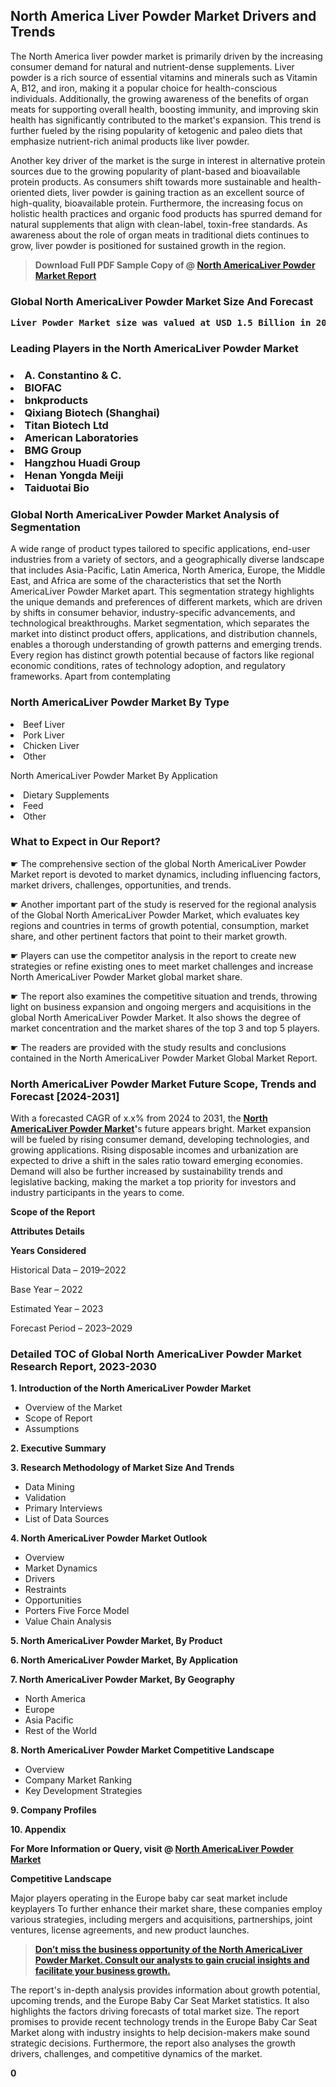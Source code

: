 <p> <h2>North America Liver Powder Market Drivers and Trends</h2><p>The North America liver powder market is primarily driven by the increasing consumer demand for natural and nutrient-dense supplements. Liver powder is a rich source of essential vitamins and minerals such as Vitamin A, B12, and iron, making it a popular choice for health-conscious individuals. Additionally, the growing awareness of the benefits of organ meats for supporting overall health, boosting immunity, and improving skin health has significantly contributed to the market's expansion. This trend is further fueled by the rising popularity of ketogenic and paleo diets that emphasize nutrient-rich animal products like liver powder.</p><p>Another key driver of the market is the surge in interest in alternative protein sources due to the growing popularity of plant-based and bioavailable protein products. As consumers shift towards more sustainable and health-oriented diets, liver powder is gaining traction as an excellent source of high-quality, bioavailable protein. Furthermore, the increasing focus on holistic health practices and organic food products has spurred demand for natural supplements that align with clean-label, toxin-free standards. As awareness about the role of organ meats in traditional diets continues to grow, liver powder is positioned for sustained growth in the region.</p></p><blockquote id="" class=""><strong>Download Full PDF Sample Copy of @&nbsp;<a href="https://www.verifiedmarketreports.com/download-sample/?rid=448452&utm_source=GitHub-Jan&utm_medium=290" target="_blank">North AmericaLiver Powder Market Report</a>&nbsp;&nbsp;</strong></blockquote><h3 id="" class=""><strong>Global&nbsp;North AmericaLiver Powder Market Size And Forecast</strong></h3><pre class="reader-text-block__code-block"><strong>Liver Powder Market size was valued at USD 1.5 Billion in 2022 and is projected to reach USD 2.8 Billion by 2030, growing at a CAGR of 8.5% from 2024 to 2030.</strong></pre><h3 id="" class="">Leading Players in the&nbsp;North AmericaLiver Powder Market</h3><h3 class=""></Li><Li>A. Constantino & C.</Li><Li> BIOFAC</Li><Li> bnkproducts</Li><Li> Qixiang Biotech (Shanghai)</Li><Li> Titan Biotech Ltd</Li><Li> American Laboratories</Li><Li> BMG Group</Li><Li> Hangzhou Huadi Group</Li><Li> Henan Yongda Meiji</Li><Li> Taiduotai Bio</h3><h3 id="" class="">Global&nbsp;North AmericaLiver Powder Market Analysis of Segmentation</h3><p id="" class="">A wide range of product types tailored to specific applications, end-user industries from a variety of sectors, and a geographically diverse landscape that includes Asia-Pacific, Latin America, North America, Europe, the Middle East, and Africa are some of the characteristics that set the North AmericaLiver Powder Market apart. This segmentation strategy highlights the unique demands and preferences of different markets, which are driven by shifts in consumer behavior, industry-specific advancements, and technological breakthroughs. Market segmentation, which separates the market into distinct product offers, applications, and distribution channels, enables a thorough understanding of growth patterns and emerging trends. Every region has distinct growth potential because of factors like regional economic conditions, rates of technology adoption, and regulatory frameworks. Apart from contemplating</p><h3 id="" class="">North AmericaLiver Powder Market&nbsp;By Type</h3><p></Li><Li>Beef Liver</Li><Li> Pork Liver</Li><Li> Chicken Liver</Li><Li> Other</p><div class="" data-test-id=""><p>North AmericaLiver Powder Market&nbsp;By Application</p></div><p class=""></Li><Li>Dietary Supplements</Li><Li> Feed</Li><Li> Other</p><div class="" data-test-id=""><h3><span class="">What to Expect in Our Report?</span></h3></div><div class="" data-test-id=""><p><span class="">☛ The comprehensive section of the global North AmericaLiver Powder Market report is devoted to market dynamics, including influencing factors, market drivers, challenges, opportunities, and trends.</span></p></div><div class="" data-test-id=""><p><span class="">☛ Another important part of the study is reserved for the regional analysis of the Global North AmericaLiver Powder Market, which evaluates key regions and countries in terms of growth potential, consumption, market share, and other pertinent factors that point to their market growth.</span></p></div><div class="" data-test-id=""><p><span class="">☛ Players can use the competitor analysis in the report to create new strategies or refine existing ones to meet market challenges and increase North AmericaLiver Powder Market global market share.</span></p></div><div class="" data-test-id=""><p><span class="">☛ The report also examines the competitive situation and trends, throwing light on business expansion and ongoing mergers and acquisitions in the global North AmericaLiver Powder Market. It also shows the degree of market concentration and the market shares of the top 3 and top 5 players.</span></p></div><div class="" data-test-id=""><p><span class="">☛ The readers are provided with the study results and conclusions contained in the North AmericaLiver Powder Market Global Market Report.</span></p></div><div class="" data-test-id=""><h3><span class="">North AmericaLiver Powder Market Future Scope, Trends and Forecast [2024-2031]</span></h3></div><div class="" data-test-id=""><p><span class="">With a forecasted CAGR of x.x% from 2024 to 2031, the <strong><a href="https://www.verifiedmarketreports.com/download-sample/?rid=448452&utm_source=GitHub-Jan&utm_medium=290" target="_blank">North AmericaLiver Powder Market</a>'</strong>s future appears bright. Market expansion will be fueled by rising consumer demand, developing technologies, and growing applications. Rising disposable incomes and urbanization are expected to drive a shift in the sales ratio toward emerging economies. Demand will also be further increased by sustainability trends and legislative backing, making the market a top priority for investors and industry participants in the years to come.</span></p><p id="ember66" class="ember-view reader-text-block__paragraph"><strong>Scope of the Report</strong></p><p id="ember67" class="ember-view reader-text-block__paragraph"><strong>Attributes Details</strong></p><p id="ember68" class="ember-view reader-text-block__paragraph"><strong>Years Considered</strong></p><p id="ember69" class="ember-view reader-text-block__paragraph">Historical Data &ndash; 2019&ndash;2022</p><p id="ember70" class="ember-view reader-text-block__paragraph">Base Year &ndash; 2022</p><p id="ember71" class="ember-view reader-text-block__paragraph">Estimated Year &ndash; 2023</p><p id="ember72" class="ember-view reader-text-block__paragraph">Forecast Period &ndash; 2023&ndash;2029</p></div><h3 id="" class="">Detailed TOC of Global North AmericaLiver Powder Market Research Report, 2023-2030</h3><p id="" class=""><strong>1. Introduction of the North AmericaLiver Powder Market</strong></p><ul><li>Overview of the Market</li><li>Scope of Report</li><li>Assumptions</li></ul><p id="" class=""><strong>2. Executive Summary</strong></p><p id="" class=""><strong>3. Research Methodology of Market Size And Trends</strong></p><ul><li>Data Mining</li><li>Validation</li><li>Primary Interviews</li><li>List of Data Sources</li></ul><p id="" class=""><strong>4. North AmericaLiver Powder Market Outlook</strong></p><ul><li>Overview</li><li>Market Dynamics</li><li>Drivers</li><li>Restraints</li><li>Opportunities</li><li>Porters Five Force Model</li><li>Value Chain Analysis</li></ul><p id="" class=""><strong>5. North AmericaLiver Powder Market, By Product</strong></p><p id="" class=""><strong>6. North AmericaLiver Powder Market, By Application</strong></p><p id="" class=""><strong>7. North AmericaLiver Powder Market, By Geography</strong></p><ul><li>North America</li><li>Europe</li><li>Asia Pacific</li><li>Rest of the World</li></ul><p id="" class=""><strong>8. North AmericaLiver Powder Market Competitive Landscape</strong></p><ul><li>Overview</li><li>Company Market Ranking</li><li>Key Development Strategies</li></ul><p id="" class=""><strong>9. Company Profiles</strong></p><p id="" class=""><strong>10. Appendix</strong></p><p><strong>For More Information or Query, visit&nbsp;@ <a href="https://www.verifiedmarketreports.com/product/liver-powder-market/" target="_blank">North AmericaLiver Powder Market</a></strong></p><p id="ember61" class="ember-view reader-text-block__paragraph"><strong>Competitive Landscape</strong></p><p id="ember62" class="ember-view reader-text-block__paragraph">Major players operating in the Europe baby car seat market include keyplayers To further enhance their market share, these companies employ various strategies, including mergers and acquisitions, partnerships, joint ventures, license agreements, and new product launches.</p><blockquote id="ember63" class="ember-view reader-text-block__blockquote"><strong><a href="https://www.verifiedmarketreports.com/download-sample/?rid=448452&utm_source=GitHub-Jan&utm_medium=290" target="_blank">Don&rsquo;t miss the business opportunity of the North AmericaLiver Powder Market. Consult our analysts to gain crucial insights and facilitate your business growth.</a></strong></blockquote><p id="ember64" class="ember-view reader-text-block__paragraph">The report's in-depth analysis provides information about growth potential, upcoming trends, and the Europe Baby Car Seat Market statistics. It also highlights the factors driving forecasts of total market size. The report promises to provide recent technology trends in the Europe Baby Car Seat Market along with industry insights to help decision-makers make sound strategic decisions. Furthermore, the report also analyses the growth drivers, challenges, and competitive dynamics of the market.</p><p class="ember-view reader-text-block__paragraph"><strong>0</strong></p>
